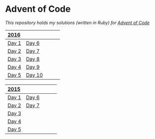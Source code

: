 # Advent of Code
_This repository holds my solutions (written in Ruby) for [Advent of Code](http://adventofcode.com)_

| [2016](2016) | | | | |
| :--- | :--- | :--- | :--- | :--- |
| [Day 1](2016/day1) | [Day 6](2016/day6) | | | |
| [Day 2](2016/day2) | [Day 7](2016/day7) | | | |
| [Day 3](2016/day3) | [Day 8](2016/day8) | | | |
| [Day 4](2016/day4) | [Day 9](2016/day9) | | | |
| [Day 5](2016/day5) | [Day 10](2016/day10)| | | |

| [2015](2015) | | | | |
| :--- | :--- | :--- | :--- | :--- |
| [Day 1](2015/day1) | [Day 6](2015/day6) | | | |
| [Day 2](2015/day2) | [Day 7](2015/day7) | | | |
| [Day 3](2015/day3) | | | | |
| [Day 4](2015/day4) | | | | |
| [Day 5](2015/day5) | | | | |